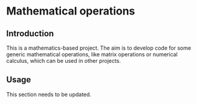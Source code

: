 # Mathematical operations

## Introduction
This is a mathematics-based project. The aim is to develop code for some generic mathematical operations, like matrix operations or numerical calculus, which can be used in other projects.

## Usage
This section needs to be updated.